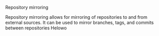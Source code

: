 Repository mirroring

Repository mirroring allows for mirroring of repositories to and from external sources. It can be used to mirror branches, tags, and commits between repositories
Helowo
